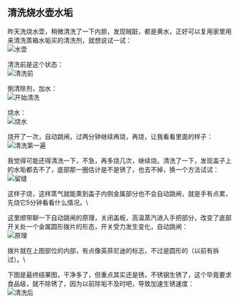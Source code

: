 ## 清洗烧水壶水垢
昨天洗烧水壶，稍微清洗了一下内胆，发现贼脏，都是黄水，正好可以复用家里用来清洗蒸箱水垢买的清洗剂，就想说试一试：\
![水壶](../images/1-维修家电/04-清洗烧水壶水垢/水壶.webp)

清洗前是这个状态：\
![清洗前](../images/1-维修家电/04-清洗烧水壶水垢/清洗前.webp)

倒清除剂，加水：\
![开始清洗](../images/1-维修家电/04-清洗烧水壶水垢/开始清洗.webp)

烧水：\
![烧水](../images/1-维修家电/04-清洗烧水壶水垢/烧水.webp)

烧开了一次，自动跳闸，过两分钟继续再烧，再烧，让我看看里面的样子：\
![清洗第一遍](../images/1-维修家电/04-清洗烧水壶水垢/清洗第一遍.webp)

我觉得可能还得清洗一下，不急，再多烧几次，继续烧。清洗了一下，发现盖子上的水垢都去不了，底部那一圈估计是不是锈了，也去不掉，换一个方法试试：\
![留缝](../images/1-维修家电/04-清洗烧水壶水垢/留缝.webp)

这样子烧，这样蒸气就能熏到盖子内侧金属部分也不会自动跳闸，就是手有点累，先烧它5分钟看看什么情况。\

这里顺带聊一下自动跳闸的原理，关闭盖板，高温蒸汽进入手把部分，改变了底部开关处一个金属圆形拨片的形态，开关受力发生变化，自动跳闸：\
![原理](../images/1-维修家电/04-清洗烧水壶水垢/原理.webp)

拨片就在上图部位的内部，有点像英菲尼迪的标志，不过是圆形的（以前有拆过）。\

下图是最终结果图，干净多了，但重点其实还是锈，不锈钢生锈了，这个毕竟要求食品级，就不除锈了，因为以前除垢不及时吧，导致加速生锈速度：\
![清洗后](../images/1-维修家电/04-清洗烧水壶水垢/清洗后.webp)